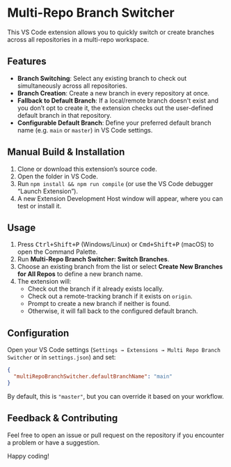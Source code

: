 # Multi-Repo Branch Switcher

This VS Code extension allows you to quickly switch or create branches across all repositories in a multi-repo workspace.

## Features

- **Branch Switching**: Select any existing branch to check out simultaneously across all repositories.
- **Branch Creation**: Create a new branch in every repository at once.
- **Fallback to Default Branch**: If a local/remote branch doesn't exist and you don’t opt to create it, the extension checks out the user-defined default branch in that repository.
- **Configurable Default Branch**: Define your preferred default branch name (e.g. `main` or `master`) in VS Code settings.

## Manual Build & Installation

1. Clone or download this extension’s source code.
2. Open the folder in VS Code.
3. Run `npm install && npm run compile` (or use the VS Code debugger “Launch Extension”).
4. A new Extension Development Host window will appear, where you can test or install it.

## Usage

1. Press <kbd>Ctrl+Shift+P</kbd> (Windows/Linux) or <kbd>Cmd+Shift+P</kbd> (macOS) to open the Command Palette.
2. Run **Multi-Repo Branch Switcher: Switch Branches**.
3. Choose an existing branch from the list or select **Create New Branches for All Repos** to define a new branch name.
4. The extension will:
   - Check out the branch if it already exists locally.
   - Check out a remote-tracking branch if it exists on `origin`.
   - Prompt to create a new branch if neither is found.
   - Otherwise, it will fall back to the configured default branch.

## Configuration

Open your VS Code settings (`Settings → Extensions → Multi Repo Branch Switcher` or in `settings.json`) and set:
```json
{
  "multiRepoBranchSwitcher.defaultBranchName": "main"
}
```
By default, this is `"master"`, but you can override it based on your workflow.

## Feedback & Contributing

Feel free to open an issue or pull request on the repository if you encounter a problem or have a suggestion.

Happy coding!